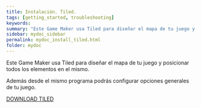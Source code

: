 ```yaml
---
title: Instalación. Tiled.
tags: [getting_started, troubleshooting]
keywords:
summary: "Este Game Maker usa Tiled para diseñar el mapa de tu juego y posicionar todos los elementos en el mismo."
sidebar: mydoc_sidebar
permalink: mydoc_install_tiled.html
folder: mydoc
---
```


Este Game Maker usa Tiled para diseñar el mapa de tu juego y posicionar todos los elementos en el mismo.

Además desde el mismo programa podrás configurar opciones generales de tu juego.

[DOWNLOAD TILED](https://www.mapeditor.org/download.html)